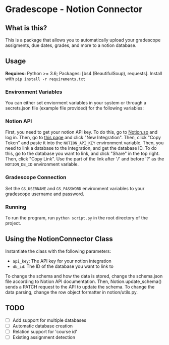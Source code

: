 # Gradescope - Notion Connector

## What is this?

This is a package that allows you to automatically upload your gradescope assigments, due dates, grades, and more to a notion database.

## Usage

**Requires:** Python >= 3.6; Packages: [bs4 (BeautifulSoup), requests]. Install with `pip install -r requirements.txt`

### Environment Variables
You can either set enviorment variables in your system or through a secrets.json file (example file provided) for the following variables:
### Notion API

First, you need to get your notion API key. To do this, go to [Notion.so](https://notion.so) and log in. Then, go to [this page](https://www.notion.so/my-integrations) and click "New Integration". Then, click "Copy Token" and paste it into the `NOTION_API_KEY` environment variable.
Then, you need to link a database to the integration, and get the database ID. To do this, go to the database you want to link, and click "Share" in the top right. Then, click "Copy Link". Use the part of the link after '/' and before '?' as the `NOTION_DB_ID` environment variable.

### Gradescope Connection

Set the `GS_USERNAME` and `GS_PASSWORD` environment variables to your gradescope username and password.

### Running
To run the program, run `python script.py` in the root directory of the project. 

## Using the NotionConnector Class

Instantiate the class with the following parameters:
- `api_key`: The API key for your notion integration
- `db_id`: The ID of the database you want to link to

To change the schema and how the data is stored, change the schema.json file according to Notion API documentation. Then, Notion.update_schema() sends a PATCH request to the API to update the schema.
To change the data parsing, change the row object formatter in notion/utils.py.

## TODO

- [ ] Add support for multiple databases
- [ ] Automatic database creation
- [ ] Relation support for 'course id'
- [ ] Existing assignment detection